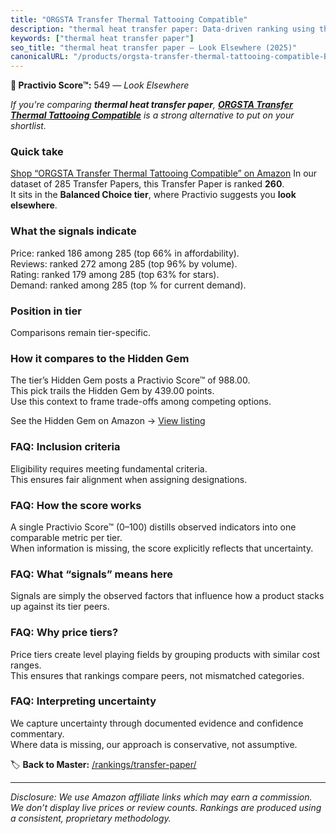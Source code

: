 ```yaml
---
title: "ORGSTA Transfer Thermal Tattooing Compatible"
description: "thermal heat transfer paper: Data-driven ranking using the Practivio Score™. Positioned by quality, value, demand, findability, momentum."
keywords: ["thermal heat transfer paper"]
seo_title: "thermal heat transfer paper — Look Elsewhere (2025)"
canonicalURL: "/products/orgsta-transfer-thermal-tattooing-compatible-B0F2F4B641/"
---
```


**🚫 Practivio Score™:** 549 — _Look Elsewhere_


*If you're comparing **thermal heat transfer paper**, **[ORGSTA Transfer Thermal Tattooing Compatible](https://www.amazon.com/dp/B0F2F4B641?tag=practivio-20)** is a strong alternative to put on your shortlist.*
### Quick take
[Shop “ORGSTA Transfer Thermal Tattooing Compatible” on Amazon](https://www.amazon.com/dp/B0F2F4B641?tag=practivio-20)
In our dataset of 285 Transfer Papers, this Transfer Paper is ranked **260**.  
It sits in the **Balanced Choice tier**, where Practivio suggests you **look elsewhere**.

### What the signals indicate
Price: ranked 186 among 285 (top 66% in affordability).  
Reviews: ranked 272 among 285 (top 96% by volume).  
Rating: ranked 179 among 285 (top 63% for stars).  
Demand: ranked  among 285 (top % for current demand).

### Position in tier
Comparisons remain tier-specific.

### How it compares to the Hidden Gem
The tier’s Hidden Gem posts a Practivio Score™ of 988.00.  
This pick trails the Hidden Gem by 439.00 points.  
Use this context to frame trade-offs among competing options.  

See the Hidden Gem on Amazon → [View listing](https://www.amazon.com/dp/B073XRLZ6Z?tag=practivio-20)

### FAQ: Inclusion criteria
Eligibility requires meeting fundamental criteria.  
This ensures fair alignment when assigning designations.

### FAQ: How the score works
A single Practivio Score™ (0–100) distills observed indicators into one comparable metric per tier.  
When information is missing, the score explicitly reflects that uncertainty.

### FAQ: What “signals” means here
Signals are simply the observed factors that influence how a product stacks up against its tier peers.

### FAQ: Why price tiers?
Price tiers create level playing fields by grouping products with similar cost ranges.  
This ensures that rankings compare peers, not mismatched categories.

### FAQ: Interpreting uncertainty
We capture uncertainty through documented evidence and confidence commentary.  
Where data is missing, our approach is conservative, not assumptive.


🏷️ **Back to Master:** [/rankings/transfer-paper/](/rankings/transfer-paper/)

---
_Disclosure: We use Amazon affiliate links which may earn a commission. We don’t display live prices or review counts. Rankings are produced using a consistent, proprietary methodology._
